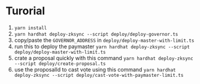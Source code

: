 # Turorial

1. `yarn install`  
2. `yarn hardhat deploy-zksync --script deploy/deploy-governor.ts`
3. copy/paste the `GOVERNOR_ADDRESS` in `deploy/deploy-master-with-limit.ts`
4. run this to deploy the paymaster `yarn hardhat deploy-zksync --script deploy/deploy-master-with-limit.ts`
5. crate a proposal quickly with this command `yarn hardhat deploy-zksync --script deploy/create-proposal.ts`
6. use the proposalId to cast vote using this command `yarn hardhat deploy-zksync --script deploy/cast-vote-with-paymaster-limit.ts`